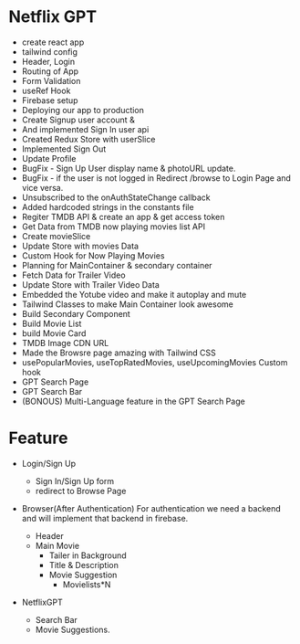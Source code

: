 # Netflix GPT
- create react app
- tailwind config
- Header, Login
- Routing of App
- Form Validation
- useRef Hook
- Firebase setup
- Deploying our app to production
- Create Signup user account &
- And implemented Sign In user api
- Created Redux Store with userSlice
- Implemented Sign Out
- Update Profile
- BugFix - Sign Up User display name & photoURL update.
- BugFix - if the user is not logged in Redirect /browse to Login Page and vice versa.
- Unsubscribed to the onAuthStateChange callback
- Added hardcoded strings in the constants file
- Regiter TMDB API & create an app & get access token
- Get Data from TMDB now playing movies list API
- Create movieSlice
- Update Store with movies Data
- Custom Hook for Now Playing Movies
- Planning for MainContainer & secondary container
- Fetch Data for Trailer Video
- Update Store with Trailer Video Data
- Embedded the Yotube video and make it autoplay and mute
- Tailwind Classes to make Main Container look awesome
- Build Secondary Component
- Build Movie List
- build Movie Card
- TMDB Image CDN URL
- Made the Browsre page amazing with Tailwind CSS
- usePopularMovies, useTopRatedMovies, useUpcomingMovies Custom hook
- GPT Search Page
- GPT Search Bar
- (BONOUS) Multi-Language feature in the GPT Search Page

# Feature

- Login/Sign Up
    - Sign In/Sign Up form
    - redirect to Browse Page

- Browser(After Authentication) For authentication we need a backend and  will implement that backend in firebase.
    - Header 
    - Main Movie
        - Tailer in Background
        - Title & Description
        - Movie Suggestion
            - Movielists*N

- NetflixGPT
    - Search Bar
    - Movie Suggestions.